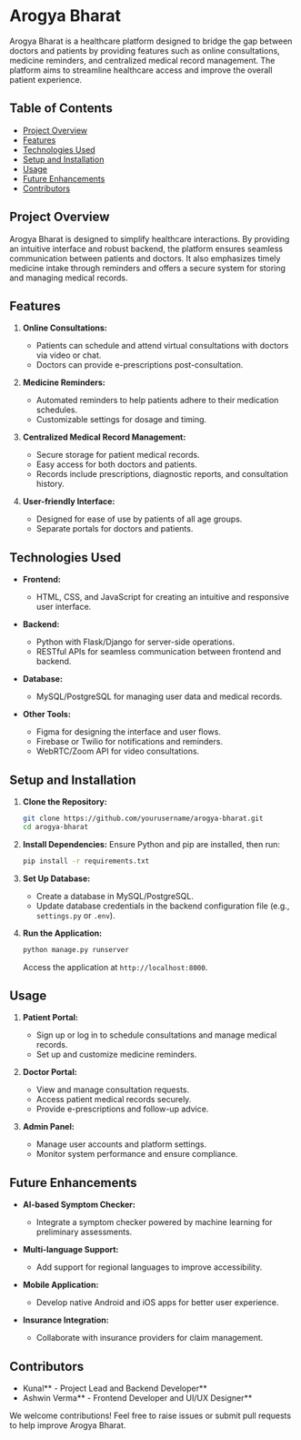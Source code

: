 # Arogya Bharat

Arogya Bharat is a healthcare platform designed to bridge the gap between doctors and patients by providing features such as online consultations, medicine reminders, and centralized medical record management. The platform aims to streamline healthcare access and improve the overall patient experience.

## Table of Contents

- [Project Overview](#project-overview)
- [Features](#features)
- [Technologies Used](#technologies-used)
- [Setup and Installation](#setup-and-installation)
- [Usage](#usage)
- [Future Enhancements](#future-enhancements)
- [Contributors](#contributors)

## Project Overview

Arogya Bharat is designed to simplify healthcare interactions. By providing an intuitive interface and robust backend, the platform ensures seamless communication between patients and doctors. It also emphasizes timely medicine intake through reminders and offers a secure system for storing and managing medical records.

## Features

1. **Online Consultations:**

   - Patients can schedule and attend virtual consultations with doctors via video or chat.
   - Doctors can provide e-prescriptions post-consultation.

2. **Medicine Reminders:**

   - Automated reminders to help patients adhere to their medication schedules.
   - Customizable settings for dosage and timing.

3. **Centralized Medical Record Management:**

   - Secure storage for patient medical records.
   - Easy access for both doctors and patients.
   - Records include prescriptions, diagnostic reports, and consultation history.

4. **User-friendly Interface:**

   - Designed for ease of use by patients of all age groups.
   - Separate portals for doctors and patients.

## Technologies Used

- **Frontend:**

  - HTML, CSS, and JavaScript for creating an intuitive and responsive user interface.

- **Backend:**

  - Python with Flask/Django for server-side operations.
  - RESTful APIs for seamless communication between frontend and backend.

- **Database:**

  - MySQL/PostgreSQL for managing user data and medical records.

- **Other Tools:**

  - Figma for designing the interface and user flows.
  - Firebase or Twilio for notifications and reminders.
  - WebRTC/Zoom API for video consultations.

## Setup and Installation

1. **Clone the Repository:**

   ```bash
   git clone https://github.com/yourusername/arogya-bharat.git
   cd arogya-bharat
   ```

2. **Install Dependencies:**
   Ensure Python and pip are installed, then run:

   ```bash
   pip install -r requirements.txt
   ```

3. **Set Up Database:**

   - Create a database in MySQL/PostgreSQL.
   - Update database credentials in the backend configuration file (e.g., `settings.py` or `.env`).

4. **Run the Application:**

   ```bash
   python manage.py runserver
   ```

   Access the application at `http://localhost:8000`.

## Usage

1. **Patient Portal:**

   - Sign up or log in to schedule consultations and manage medical records.
   - Set up and customize medicine reminders.

2. **Doctor Portal:**

   - View and manage consultation requests.
   - Access patient medical records securely.
   - Provide e-prescriptions and follow-up advice.

3. **Admin Panel:**

   - Manage user accounts and platform settings.
   - Monitor system performance and ensure compliance.

## Future Enhancements

- **AI-based Symptom Checker:**

  - Integrate a symptom checker powered by machine learning for preliminary assessments.

- **Multi-language Support:**

  - Add support for regional languages to improve accessibility.

- **Mobile Application:**

  - Develop native Android and iOS apps for better user experience.

- **Insurance Integration:**

  - Collaborate with insurance providers for claim management.

## Contributors

- Kunal** - Project Lead and Backend Developer**
- Ashwin Verma\*\* - Frontend Developer and UI/UX Designer\*\*

We welcome contributions! Feel free to raise issues or submit pull requests to help improve Arogya Bharat.

